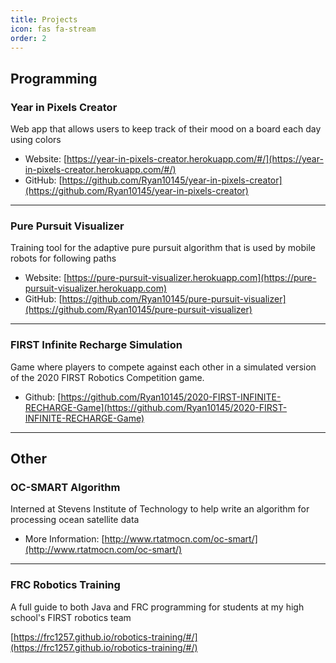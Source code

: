 ```yaml
---
title: Projects
icon: fas fa-stream
order: 2
---
```


<h2 class="projects-header">Programming</h2>

### Year in Pixels Creator

Web app that allows users to keep track of their mood on a board each day using colors

- Website: [https://year-in-pixels-creator.herokuapp.com/#/](https://year-in-pixels-creator.herokuapp.com/#/)
- GitHub: [https://github.com/Ryan10145/year-in-pixels-creator](https://github.com/Ryan10145/year-in-pixels-creator)

---

### Pure Pursuit Visualizer

Training tool for the adaptive pure pursuit algorithm that is used by mobile robots for following paths

- Website: [https://pure-pursuit-visualizer.herokuapp.com](https://pure-pursuit-visualizer.herokuapp.com)
- GitHub: [https://github.com/Ryan10145/pure-pursuit-visualizer](https://github.com/Ryan10145/pure-pursuit-visualizer)

---

### FIRST Infinite Recharge Simulation

Game where players to compete against each other in a simulated version of the 2020 FIRST Robotics Competition game.

- Github: [https://github.com/Ryan10145/2020-FIRST-INFINITE-RECHARGE-Game](https://github.com/Ryan10145/2020-FIRST-INFINITE-RECHARGE-Game)

---

<h2 class="projects-header">Other</h2>

### OC-SMART Algorithm

Interned at Stevens Institute of Technology to help write an algorithm for processing ocean satellite data

- More Information: [http://www.rtatmocn.com/oc-smart/](http://www.rtatmocn.com/oc-smart/)

---

### FRC Robotics Training

A full guide to both Java and FRC programming for students at my high school's FIRST robotics team

[https://frc1257.github.io/robotics-training/#/](https://frc1257.github.io/robotics-training/#/)
